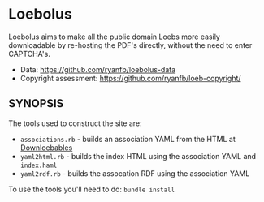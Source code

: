 # Loebolus
Loebolus aims to make all the public domain Loebs more easily downloadable by re-hosting the PDF's directly, without the need to enter CAPTCHA's.

* Data: <https://github.com/ryanfb/loebolus-data>
* Copyright assessment: <https://github.com/ryanfb/loeb-copyright/>

## SYNOPSIS

The tools used to construct the site are:

 * `associations.rb` - builds an association YAML from the HTML at [Downloebables](http://www.edonnelly.com/loebs.html)
 * `yaml2html.rb` - builds the index HTML using the association YAML and `index.haml`
 * `yaml2rdf.rb` - builds the assocation RDF using the association YAML

To use the tools you'll need to do: `bundle install`
